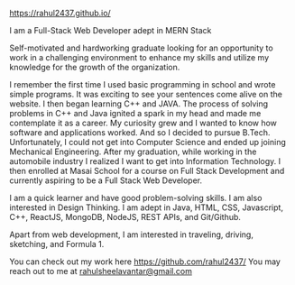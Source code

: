 https://rahul2437.github.io/

I am a Full-Stack Web Developer adept in MERN Stack

Self-motivated and hardworking graduate looking for an
opportunity to work in a challenging environment to
enhance my skills and utilize my knowledge for the growth
of the organization.

I remember the first time I used basic programming in school and wrote simple programs. It was exciting to see your sentences come alive on the website. I then began learning C++ and JAVA. The process of solving problems in C++ and Java ignited a spark in my head and made me contemplate it as a career. My curiosity grew and I wanted to know how software and applications worked. And so I decided to pursue B.Tech. Unfortunately, I could not get into Computer Science and ended up joining Mechanical Engineering.
After my graduation, while working in the automobile industry I realized I want to get into Information Technology. I then enrolled at Masai School for a course on Full Stack Development and currently aspiring to be a Full Stack Web Developer.

I am a quick learner and have good problem-solving skills. I am also interested in Design Thinking. I am adept in Java, HTML, CSS, Javascript, C++, ReactJS, MongoDB, NodeJS, REST APIs, and Git/Github.

Apart from web development, I am interested in traveling, driving, sketching, and Formula 1.

You can check out my work here https://github.com/rahul2437/
You may reach out to me at rahulsheelavantar@gmail.com
